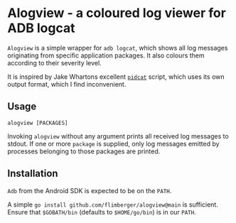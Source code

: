 # Alogview - a coloured log viewer for ADB logcat

`Alogview` is a simple wrapper for `adb logcat`,
which shows all log messages originating from specific application packages.
It also colours them according to their severity level.

It is inspired by Jake Whartons excellent [`pidcat`](https://github.com/JakeWharton/pidcat) script,
which uses its own output format,
which I find inconvenient.

## Usage

`alogview [PACKAGES]`

Invoking `alogview` without any argument prints all received log messages to stdout.
If one or more `package` is supplied,
only log messages emitted by processes belonging to those packages are printed.

## Installation

`Adb` from the Android SDK is expected to be on the `PATH`.

A simple `go install github.com/flimberger/alogview@main` is sufficient.
Ensure that `$GOBATH/bin` (defaults to `$HOME/go/bin`) is in our `PATH`.
